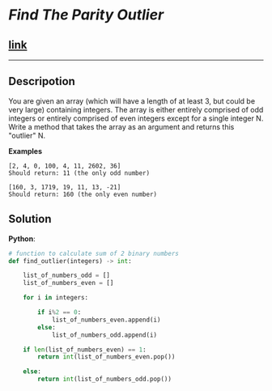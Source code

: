 # **_Find The Parity Outlier_**

## [**link**](https://www.codewars.com/kata/5526fc09a1bbd946250002dc)

---

## **Descripotion**

You are given an array (which will have a length of at least 3, but could be very large) containing integers. The array is either entirely comprised of odd integers or entirely comprised of even integers except for a single integer N. Write a method that takes the array as an argument and returns this "outlier" N.

**Examples**

```
[2, 4, 0, 100, 4, 11, 2602, 36]
Should return: 11 (the only odd number)
```

```
[160, 3, 1719, 19, 11, 13, -21]
Should return: 160 (the only even number)
```

## **Solution**

**Python**:

```python
# function to calculate sum of 2 binary numbers
def find_outlier(integers) -> int:

    list_of_numbers_odd = []
    list_of_numbers_even = []

    for i in integers:

        if i%2 == 0:
            list_of_numbers_even.append(i)
        else:
            list_of_numbers_odd.append(i)

    if len(list_of_numbers_even) == 1:
        return int(list_of_numbers_even.pop())

    else:
        return int(list_of_numbers_odd.pop())
```
